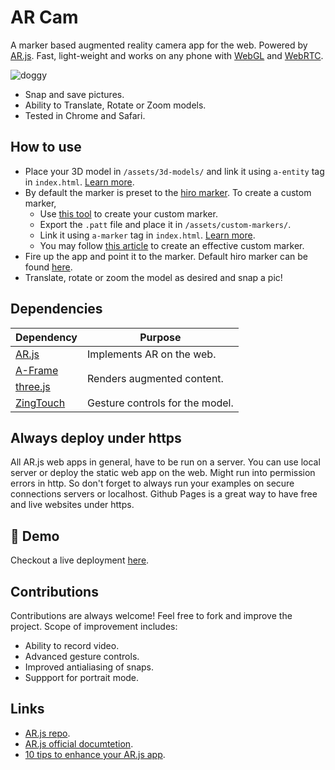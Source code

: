 # AR Cam

A marker based augmented reality camera app for the web. Powered by [AR.js](https://github.com/AR-js-org/AR.js). Fast, light-weight and works on any phone with [WebGL](https://get.webgl.org/) and [WebRTC](https://webrtc.org/).

![doggy](https://user-images.githubusercontent.com/13608193/131313178-18a26028-912c-4712-9029-4d7e00ed41cd.gif)

- Snap and save pictures.
- Ability to Translate, Rotate or Zoom models.
- Tested in Chrome and Safari.

## How to use

- Place your 3D model in `/assets/3d-models/` and link it using `a-entity` tag in `index.html`. [Learn more](https://ar-js-org.github.io/AR.js-Docs/marker-based/#a-frame).
- By default the marker is preset to the [hiro marker](https://raw.githubusercontent.com/AR-js-org/AR.js/master/data/images/hiro.png). To create a custom marker,
  - Use [this tool](https://jeromeetienne.github.io/AR.js/three.js/examples/marker-training/examples/generator.html) to create your custom marker.
  - Export the `.patt` file and place it in `/assets/custom-markers/`.
  - Link it using `a-marker` tag in `index.html`. [Learn more](https://ar-js-org.github.io/AR.js-Docs/marker-based/#a-frame).
  - You may follow [this article](https://ar-js-org.github.io/AR.js-Docs/marker-based/#how-to-choose-good-images-for-pattern-markers) to create an effective custom marker. 
- Fire up the app and point it to the marker. Default hiro marker can be found [here](https://raw.githubusercontent.com/AR-js-org/AR.js/master/data/images/hiro.png).
- Translate, rotate or zoom the model as desired and snap a pic!

## Dependencies

<table>
  <thead>
  <tr>
    <th>Dependency</th>
    <th>Purpose</th>
  </tr>
  </thead>
  <tbody>
  <tr>
    <td> <a href="https://github.com/AR-js-org/AR.js"> AR.js </a> </td>
    <td>Implements AR on the web.</td>
  </tr>
  <tr>
    <td> <a href="https://github.com/aframevr/aframe/"> A-Frame </a> </td>
    <td rowspan="2">Renders augmented content.</td>
  </tr>
  <tr>
    <td> <a href="https://github.com/mrdoob/three.js/"> three.js </a> </td>
  </tr>
  <tr>
    <td> <a href="https://github.com/zingchart/zingtouch"> ZingTouch </a> </td>
    <td>Gesture controls for the model.</td>
  </tr>
  </tbody>
</table>

## Always deploy under https

All AR.js web apps in general, have to be run on a server. You can use local server or deploy the static web app on the web. Might run into permission errors in http. So don't forget to always run your examples on secure connections servers or localhost. Github Pages is a great way to have free and live websites under https.

## :rocket: Demo

Checkout a live deployment [here](https://diozz.github.io/ar-cam/).

## Contributions

Contributions are always welcome! Feel free to fork and improve the project. Scope of improvement includes:
- Ability to record video.
- Advanced gesture controls.
- Improved antialiasing of snaps.
- Suppport for portrait mode.


## Links
- [AR.js repo](https://github.com/AR-js-org/AR.js).
- [AR.js official documtetion](https://ar-js-org.github.io/AR.js-Docs/).
- [10 tips to enhance your AR.js app](https://medium.com/chialab-open-source/10-tips-to-enhance-your-ar-js-app-8b44c6faffca).
